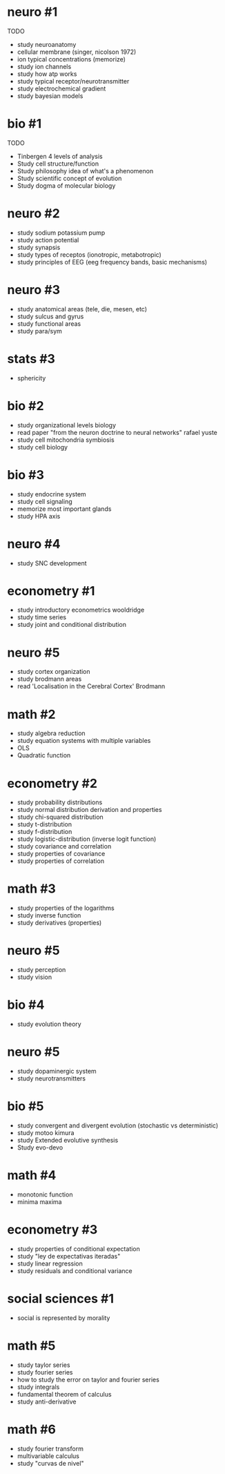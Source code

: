 # neuro #1
TODO
- study neuroanatomy
- cellular membrane (singer, nicolson 1972)
- ion typical concentrations (memorize)
- study ion channels
- study how atp works
- study typical receptor/neurotransmitter
- study electrochemical gradient
- study bayesian models

# bio #1
TODO
- Tinbergen 4 levels of analysis
- Study cell structure/function
- Study philosophy idea of what's a phenomenon
- Study scientific concept of evolution
- Study dogma of molecular biology

# neuro #2
- study sodium potassium pump
- study action potential
- study synapsis
- study types of receptos (ionotropic, metabotropic)
- study principles of EEG (eeg frequency bands, basic mechanisms)

# neuro #3
- study anatomical areas (tele, die, mesen, etc)
- study sulcus and gyrus
- study functional areas
- study para/sym

# stats #3
- sphericity 
  
# bio #2
- study organizational levels biology
- read paper "from the neuron doctrine to neural networks" rafael yuste
- study cell mitochondria symbiosis
- study cell biology

# bio #3
- study endocrine system
- study cell signaling
- memorize most important glands
- study HPA axis

# neuro #4
- study SNC development

# econometry #1
- study introductory econometrics wooldridge
- study time series
- study joint and conditional distribution

# neuro #5
- study cortex organization
- study brodmann areas
- read 'Localisation in the Cerebral Cortex' Brodmann

# math #2
- study algebra reduction
- study equation systems with multiple variables
- OLS
- Quadratic function

# econometry #2
- study probability distributions
- study normal distribution derivation and properties
- study chi-squared distribution
- study t-distribution
- study f-distribution
- study logistic-distribution (inverse logit function)
- study covariance and correlation
- study properties of covariance
- study properties of correlation

# math #3
- study properties of the logarithms
- study inverse function
- study derivatives (properties)

# neuro #5
- study perception
- study vision

# bio #4
- study evolution theory

# neuro #5
- study dopaminergic system 
- study neurotransmitters

# bio #5
- study convergent and divergent evolution (stochastic vs deterministic)
- study motoo kimura
- study Extended evolutive synthesis
- Study evo-devo

# math #4
- monotonic function
- minima maxima

# econometry #3
- study properties of conditional expectation
- study "ley de expectativas iteradas"
- study linear regression
- study residuals and conditional variance

# social sciences #1
- social is represented by morality

# math #5
- study taylor series
- study fourier series
- how to study the error on taylor and fourier series
- study integrals
- fundamental theorem of calculus
- study anti-derivative

# math #6
- study fourier transform
- multivariable calculus
- study "curvas de nivel"
